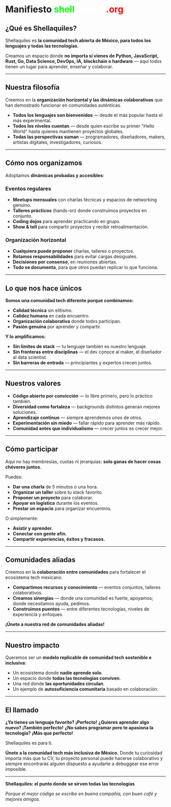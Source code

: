 # Manifiesto <span style="color: #00ff00;">shell</span><span style="color: #ffffff;">aquiles</span><span style="color: #ff0000;">.org</span>

## ¿Qué es Shellaquiles?

Shellaquiles es **la comunidad tech abierta de México, para todos los lenguajes y todas las tecnologías**.

Creamos un espacio donde **no importa si vienes de Python, JavaScript, Rust, Go, Data Science, DevOps, IA, blockchain o hardware** — aquí todxs tienen un lugar para aprender, enseñar y colaborar.

---

## Nuestra filosofía

Creemos en la **organización horizontal y las dinámicas colaborativas** que han demostrado funcionar en comunidades auténticas.

* **Todos los lenguajes son bienvenidos** — desde el más popular hasta el más experimental.
* **Todos los niveles cuentan** — desde quien escribe su primer "Hello World" hasta quienes mantienen proyectos globales.
* **Todas las perspectivas suman** — programadores, diseñadores, makers, artistas digitales, investigadores, curiosos.

---

## Cómo nos organizamos

Adoptamos **dinámicas probadas y accesibles**:

### Eventos regulares

* **Meetups mensuales** con charlas técnicas y espacios de networking genuino.
* **Talleres prácticos** (hands-on) donde construimos proyectos en conjunto.
* **Coding dojos** para aprender practicando en grupo.
* **Show & tell** para compartir proyectos y recibir retroalimentación.

### Organización horizontal

* **Cualquiera puede proponer** charlas, talleres o proyectos.
* **Rotamos responsabilidades** para evitar cargas desiguales.
* **Decisiones por consenso**, en reuniones abiertas.
* **Todo se documenta**, para que otros puedan replicar lo que funciona.

---

## Lo que nos hace únicos

**Somos una comunidad tech diferente porque combinamos:**

* **Calidad técnica** sin elitismo.
* **Calidez humana** en cada encuentro.
* **Organización colaborativa** donde todxs participan.
* **Pasión genuina** por aprender y compartir.

**Y lo amplificamos:**

* **Sin límites de stack** — tu lenguaje también es nuestro lenguaje.
* **Sin fronteras entre disciplinas** — el dev conoce al maker, el diseñador al data scientist.
* **Sin barreras de entrada** — principiantes y expertos crecen juntos.

---

## Nuestros valores

* **Código abierto por convicción** — lo libre primero, pero lo práctico también.
* **Diversidad como fortaleza** — backgrounds distintos generan mejores soluciones.
* **Aprendizaje continuo** — siempre aprendemos unos de otros.
* **Experimentación sin miedo** — fallar rápido para aprender más rápido.
* **Comunidad antes que individualismo** — crecer juntos es crecer mejor.

---

## Cómo participar

Aquí no hay membresías, cuotas ni jerarquías: **solo ganas de hacer cosas chéveres juntos**.

Puedes:

* **Dar una charla** de 5 minutos o una hora.
* **Organizar un taller** sobre tu stack favorito.
* **Proponer un proyecto** para colaborar.
* **Apoyar en logística** durante los eventos.
* **Prestar un espacio** para organizar encuentros.

O simplemente:

* **Asistir y aprender.**
* **Conectar con gente afín.**
* **Compartir experiencias, éxitos y fracasos.**

---

## Comunidades aliadas

Creemos en la **colaboración entre comunidades** para fortalecer el ecosistema tech mexicano.

* **Compartimos recursos y conocimiento** — eventos conjuntos, talleres colaborativos.
* **Creamos sinergias** — donde una comunidad es fuerte, apoyamos; donde necesitamos ayuda, pedimos.
* **Construimos puentes** — entre diferentes tecnologías, niveles de experiencia y enfoques.

**¡Únete a nuestra red de comunidades aliadas!**

---

## Nuestro impacto

Queremos ser un **modelo replicable de comunidad tech sostenible e inclusiva**:

* Un ecosistema donde **nadie aprende solo**.
* Un espacio donde **todas las tecnologías conviven**.
* Una red donde **las oportunidades circulan**.
* Un ejemplo de **autosuficiencia comunitaria** basado en colaboración.

---

## El llamado

**¿Ya tienes un lenguaje favorito? ¡Perfecto!**
**¿Quieres aprender algo nuevo? ¡También perfecto!**
**¿No sabes programar pero te apasiona la tecnología? ¡Más que perfecto!**

Shellaquiles es para ti.

**Únete a la comunidad tech más inclusiva de México.**
Donde tu curiosidad importa más que tu CV, tu proyecto personal puede hacerse colaborativo y siempre encontrarás alguien dispuesto a ayudarte a debuggear ese error imposible.

---

**Shellaquiles: el punto donde se sirven todas las tecnologías**

*Porque el mejor código se escribe en buena compañía, con buen café y mejores amigos.*
